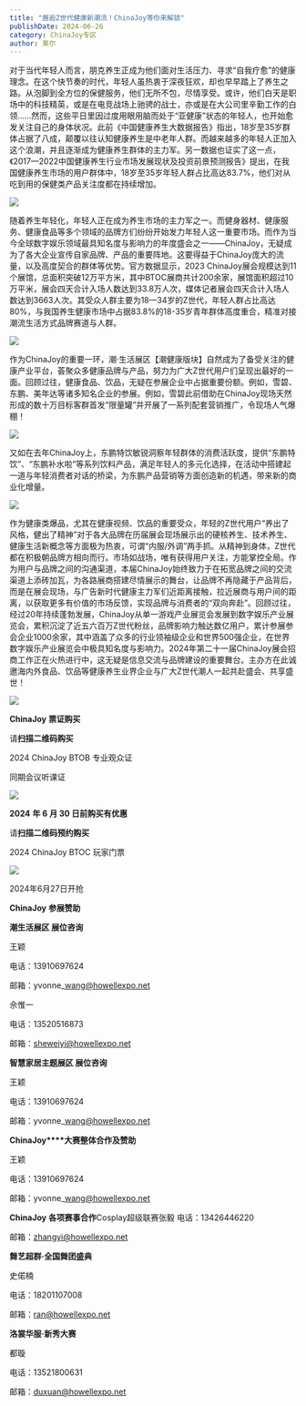 ```yaml
---
title: "邂逅Z世代健康新潮流！ChinaJoy等你来解锁"
publishDate: 2024-06-26
category: ChinaJoy专区
author: 莱尔
---
```


对于当代年轻人而言，朋克养生正成为他们面对生活压力、寻求“自我疗愈”的健康理念。在这个快节奏的时代，年轻人虽热衷于深夜狂欢，却也早早踏上了养生之路。从泡脚到全方位的保健服务，他们无所不包，尽情享受。或许，他们白天是职场中的科技精英，或是在电竞战场上驰骋的战士，亦或是在大公司里辛勤工作的白领……然而，这些平日里因过度用眼用脑而处于“亚健康”状态的年轻人，也开始愈发关注自己的身体状况。此前《中国健康养生大数据报告》指出，18岁至35岁群体占据了八成，颠覆以往认知健康养生是中老年人群。而越来越多的年轻人正加入这个浪潮，并且逐渐成为健康养生群体的主力军。另一数据也证实了这一点，《2017—2022中国健康养生行业市场发展现状及投资前景预测报告》提出，在我国健康养生市场的用户群体中，18岁至35岁年轻人群占比高达83.7%，他们对从吃到用的保健类产品关注度都在持续增加。

![](https://ec-net-1251389766.cos.ap-shanghai.myqcloud.com/wp-content/uploads/2024/06/20240626120448576-1024x683.png)

随着养生年轻化，年轻人正在成为养生市场的主力军之一。而健身器材、健康服务、健康食品等多个领域的品牌方们纷纷开始发力年轻人这一重要市场。而作为当今全球数字娱乐领域最具知名度与影响力的年度盛会之一——ChinaJoy，无疑成为了各大企业宣传自家品牌、产品的重要阵地。这要得益于ChinaJoy庞大的流量，以及高度契合的群体等优势。官方数据显示，2023 ChinaJoy展会规模达到11个展馆，总面积突破12万平方米，其中BTOC展商共计200余家，展馆面积超过10万平米，展会四天合计入场人数达到33.8万人次，媒体记者展会四天合计入场人数达到3663人次。其受众人群主要为18—34岁的Z世代，年轻人群占比高达80%，与我国养生健康市场中占据83.8%的18-35岁青年群体高度重合，精准对接潮流生活方式品牌赛道与人群。

![](https://ec-net-1251389766.cos.ap-shanghai.myqcloud.com/wp-content/uploads/2024/06/20240626120451581-1024x684.png)

作为ChinaJoy的重要一环，潮·生活展区【潮健康版块】自然成为了备受关注的健康产业平台，荟聚众多健康品牌与产品，努力为广大Z世代用户们呈现出最好的一面。回顾过往，健康食品、饮品，无疑在参展企业中占据重要份额。例如，雪碧、东鹏、美年达等诸多知名企业的参展。例如，雪碧此前借助在ChinaJoy现场天然形成的数十万目标客群首发“限量罐”并开展了一系列配套营销推广，令现场人气爆棚！

![](https://ec-net-1251389766.cos.ap-shanghai.myqcloud.com/wp-content/uploads/2024/06/20240626120453352-1024x683.png)

又如在去年ChinaJoy上，东鹏特饮敏锐洞察年轻群体的消费活跃度，提供“东鹏特饮”、“东鹏补水啦”等系列饮料产品，满足年轻人的多元化选择，在活动中搭建起一道与年轻消费者对话的桥梁，为东鹏产品营销等方面创造新的机遇，带来新的商业化增量。

![](https://ec-net-1251389766.cos.ap-shanghai.myqcloud.com/wp-content/uploads/2024/06/20240626120457428.png)

作为健康类爆品，尤其在健康视频、饮品的重要受众，年轻的Z世代用户“养出了风格，健出了精神”对于各大品牌在历届展会现场展示出的硬核养生、技术养生、健康生活新概念等方面极为热衷，可谓“内服/外调”两手抓。从精神到身体，Z世代都在积极朝品牌方相向而行。市场如战场，唯有获得用户关注，方能掌控全局。作为用户与品牌之间的沟通渠道，本届ChinaJoy始终致力于在拓宽品牌之间的交流渠道上添砖加瓦，为各路展商搭建尽情展示的舞台，让品牌不再隐藏于产品背后，而是在展会现场，与广告新时代健康主力军们近距离接触，拉近展商与用户间的距离，以获取更多有价值的市场反馈，实现品牌与消费者的“双向奔赴”。回顾过往，经过20年持续蓬勃发展，ChinaJoy从单一游戏产业展览会发展到数字娱乐产业展览会，累积沉淀了近五六百万Z世代粉丝，品牌影响力触达数亿用户，累计参展参会企业1000余家，其中涵盖了众多的行业领袖级企业和世界500强企业，在世界数字娱乐产业展览会中极具知名度与影响力。2024年第二十一届ChinaJoy展会招商工作正在火热进行中，这无疑是信息交流与品牌建设的重要舞台。主办方在此诚邀海内外食品、饮品等健康养生业界企业与广大Z世代潮人一起共赴盛会、共享盛世！

![](https://ec-net-1251389766.cos.ap-shanghai.myqcloud.com/wp-content/uploads/2024/06/20240626120501159.png)

**ChinaJoy** **票证购买**

  
请**扫描二维码购买**

2024 ChinaJoy BTOB 专业观众证

同期会议听课证

![](https://ec-net-1251389766.cos.ap-shanghai.myqcloud.com/wp-content/uploads/2024/06/20240626120506492.png)

**2024** **年 6 月 30 日前购买有优惠**

请**扫描二维码预约购买**

2024 ChinaJoy BTOC 玩家门票

![](https://ec-net-1251389766.cos.ap-shanghai.myqcloud.com/wp-content/uploads/2024/06/20240626120506903-1024x1024.png)

2024年6月27日开抢

**ChinaJoy** **参展赞助**

**潮生活展区 展位咨询**

王颖 

电话：13910697624  

邮箱：yvonne\_wang@howellexpo.net

佘惟一

电话：13520516873

邮箱：sheweiyi@howellexpo.net

**智慧家居主题展区 展位咨询**

王颖 

电话：13910697624  

邮箱：yvonne\_wang@howellexpo.net

**ChinaJoy****大赛整体合作及赞助**

王颖 

电话：13910697624  

邮箱：yvonne\_wang@howellexpo.net

**ChinaJoy** **各项赛事合作**Cosplay超级联赛张毅 电话：13426446220

邮箱：zhangyi@howellexpo.net

**舞艺超群·全国舞团盛典**

史偌楠

电话：18201107008

邮箱：ran@howellexpo.net

**洛裳华服·新秀大赛**

都璇

电话：13521800631

邮箱：duxuan@howellexpo.net
